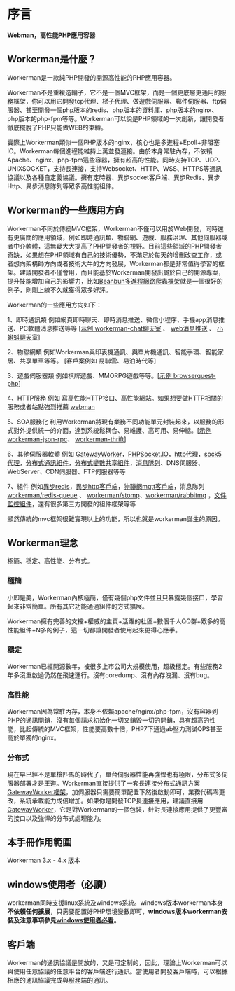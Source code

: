 # 序言

**Webman，高性能PHP應用容器**

## Workerman是什麼？
Workerman是一款純PHP開發的開源高性能的PHP應用容器。

Workerman不是重複造輪子，它不是一個MVC框架，而是一個更底層更通用的服務框架，你可以用它開發tcp代理、梯子代理、做遊戲伺服器、郵件伺服器、ftp伺服器、甚至開發一個php版本的redis、php版本的資料庫、php版本的nginx、php版本的php-fpm等等。Workerman可以說是PHP領域的一次創新，讓開發者徹底擺脫了PHP只能做WEB的束縛。

實際上Workerman類似一個PHP版本的nginx，核心也是多進程+Epoll+非阻塞IO。Workerman每個進程能維持上萬並發連接。由於本身常駐內存，不依賴Apache、nginx、php-fpm這些容器，擁有超高的性能。同時支持TCP、UDP、UNIXSOCKET，支持長連接，支持Websocket、HTTP、WSS、HTTPS等通訊協議以及各種自定義協議。擁有定時器、異步socket客戶端、異步Redis、異步Http、異步消息隊列等眾多高性能組件。

## Workerman的一些應用方向
Workerman不同於傳統MVC框架，Workerman不僅可以用於Web開發，同時還有更廣闊的應用領域，例如即時通訊類、物聯網、遊戲、服務治理、其他伺服器或者中介軟體，這無疑大大提高了PHP開發者的視野。目前這些領域的PHP開發者奇缺，如果想在PHP領域有自己的技術優勢，不滿足於每天的增刪改查工作，或者想向架構師方向或者技術大牛的方向發展，Workerman都是非常值得學習的框架。建議開發者不僅會用，而且能基於Workerman開發出屬於自己的開源專案，提升技能增加自己的影響力，比如[Beanbun多進程網路爬蟲框架](https://github.com/kiddyuchina/Beanbun)就是一個很好的例子，剛剛上線不久就獲得眾多好評。

Workerman的一些應用方向如下：

1、即時通訊類
例如網頁即時聊天、即時消息推送、微信小程序、手機app消息推送、PC軟體消息推送等等
[[示例 workerman-chat聊天室](https://www.workerman.net/workerman-chat) 、 [web消息推送](https://www.workerman.net/web-sender) 、 [小蝌蚪聊天室](https://www.workerman.net/workerman-todpole)]

2、物聯網類
例如Workerman與印表機通訊、與單片機通訊、智能手環、智能家居、共享單車等等。
[客戶案例如 易聯雲、易泊時代等]

3、遊戲伺服器類
例如棋牌遊戲、MMORPG遊戲等等。[[示例 browserquest-php](https://www.workerman.net/browserquest)]

4、HTTP服務
例如 寫高性能HTTP接口、高性能網站。如果想要做HTTP相關的服務或者站點強烈推薦 [webman](https://github.com/walkor/webman)

5、SOA服務化
利用Workerman將現有業務不同功能單元封裝起來，以服務的形式對外提供統一的介面，達到系統鬆耦合、易維護、高可用、易伸縮。[[示例 workerman-json-rpc](https://github.com/walkor/workerman-jsonrpc)、 [workerman-thrift](https://github.com/walkor/workerman-thrift)]

6、其他伺服器軟體
例如 [GatewayWorker](https://www.workerman.net/doc/gateway-worker)，[PHPSocket.IO](https://www.workerman.net/phpsocket_io)，[http代理](https://github.com/walkor/php-http-proxy)，[sock5代理](https://github.com/walkor/php-socks5)，[分布式通訊組件](https://github.com/walkor/Channel)，[分布式變數共享組件](https://github.com/walkor/GlobalData)，[消息隊列](https://github.com/walkor/workerman-queue)、DNS伺服器、WebServer、CDN伺服器、FTP伺服器等等

7、組件
例如[異步redis](components/workerman-redis.md)，[異步http客戶端](components/workerman-http-client.md)，[物聯網mqtt客戶端](components/workerman-mqtt.md)，消息隊列 [workerman/redis-queue](components/workerman-redis-queue.md) 、 [workerman/stomp](components/workerman-stomp.md)、[workerman/rabbitmq](components/workerman-rabbitmq.md)  ，[文件監控組件](components/file-monitor.md)，還有很多第三方開發的組件框架等等

顯然傳統的mvc框架很難實現以上的功能，所以也就是workerman誕生的原因。

## Workerman理念
極簡、穩定、高性能、分布式。

### **極簡**
小即是美，Workerman內核極簡，僅有幾個php文件並且只暴露幾個接口，學習起來非常簡單。所有其它功能通過組件的方式擴展。

Workerman擁有完善的文檔+權威的主頁+活躍的社區+數個千人QQ群+眾多的高性能組件+N多的例子，這一切都讓開發者使用起來更得心應手。

### **穩定**
Workerman已經開源數年，被很多上市公司大規模使用，超級穩定。有些服務2年多沒重啟過仍然在飛速運行。沒有coredump、沒有內存洩漏、沒有bug。

### **高性能**
Workerman因為常駐內存，本身不依賴apache/nginx/php-fpm，沒有容器到PHP的通訊開銷，沒有每個請求初始化一切又銷毀一切的開銷，具有超高的性能，比起傳統的MVC框架，性能要高數十倍，PHP7下通過ab壓力測試QPS甚至高於單獨的nginx。

### **分布式**
現在早已經不是單槍匹馬的時代了，單台伺服器性能再強悍也有極限，分布式多伺服器部署才是王道。Workerman直接提供了一套長連接分布式通訊方案[GatewayWorker框架](https://doc2.workerman.net)，加伺服器只需要簡單配置下然後啟動即可，業務代碼零更改，系統承載能力成倍增加。如果你是開發TCP長連接應用，建議直接用[GatewayWorker](https://doc2.workerman.net)，它是對Workerman的一個包裝，針對長連接應用提供了更豐富的接口以及強悍的分布式處理能力。

## 本手冊作用範圍
Workerman 3.x - 4.x 版本

## windows使用者（必讀）
workerman同時支援linux系統及windows系統。windows版本workerman本身**不依賴任何擴展**，只需要配置好PHP環境變數即可，**windows版本workerman安裝及注意事項參見[windows使用者必看](https://www.workerman.net/windows)。**

## 客戶端

Workerman的通訊協議是開放的，又是可定制的，因此，理論上Workerman可以與使用任意協議的任意平台的客戶端進行通訊。當使用者開發客戶端時，可以根據相應的通訊協議完成與服務端的通訊。
